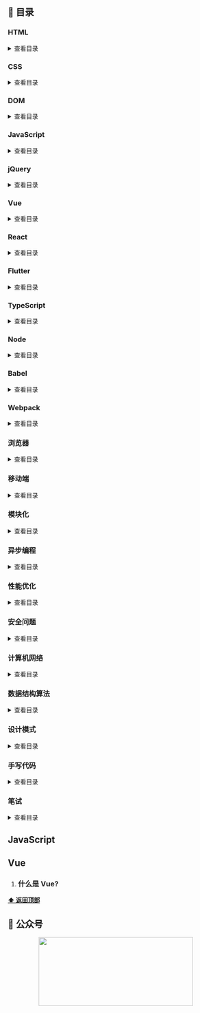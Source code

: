 ## :blue_book: 目录

### HTML

<details>
<summary>查看目录</summary>


- `HTML` 语义化

- `viewport`

- canvas

- #### img中alt和title的区别

</details>

### CSS

<details>
<summary>查看目录</summary>

- `Link` 与 `@import`  导入`css`的区别

- ### 伪类和伪元素的区别

- 是否了解盒模型

- 你知道什么是 `BFC` 吗

- 居中布局

- 请说说`css`的选择器以及选择器优先级

- 如何清除浮动

- CSS 动画

- opacity: 0、visibility: hidden、display: none

- ### 如何实现左侧宽度固定，右侧宽度自适应的布局

- ### 介绍一下flex

- ### z-index有什么需要注意的地方

- css3的新特性

- 

</details>

### DOM

<details>
<summary>查看目录</summary>


- 事件类型

- 说说`DOM` 中的事件流


</details>

### JavaScript

<details>
<summary>查看目录</summary>

- ### var、let 和 const 区别的实现原理是什么

- `JavaScript` 的数据类型

- #### es6的新特性都有哪些？

- #### ==和===区别是什么？

- #### typeof和instance of 检测数据类型有什么区别？

- ### `null`和`undefined`有什么区别么

- ### 如何判断两个变量相等

- 原型

- 原型链

- 执行上下文

- 变量

- 立即执行函数

- 谈谈作用域与作用域链的理解

- 闭包及作用

- 对象的拷贝

- new 运算符

- 箭头函数

- instanceof 原理

- ES5/ES6 的继承

- 类型的转化

- 防抖与节流

- this

- `sort` 函数

- 函数科里化

- ['1', '2', '3'].map(parseInt)

- [[3,2,1].reduce(Math.pow), [].reduce(Math.pow)]

- Set、Map、WeakSet 和 WeakMap 的区别

- 判断数组的方法

- call 与 apply

</details>

### jQuery

<details>
<summary>查看目录</summary>


- ### 手写插件

</details>

### Vue

<details>
<summary>查看目录</summary>

- ### 说说Vue中`$nextTick`的实现原理

- #### vue修饰符

- ## 什么是 MVVM？

- ## Vue 中的 key 有什么作用？

- ## 组件中 data 为什么是一个函数？

- 数据双向绑定

- ## v-show 与 v-if 有什么区别？

- ## v-model 的原理？

- ## Class 与 Style 如何动态绑定？

- vue的`单向数据流`

- 谈谈你对`vue`生命周期的理解

- `vue` 中组件通信有几种方式

- 数据响应原理

- 虚拟 DOM 原理以及优缺点

- ##### computed watch methods 三者的应用场景与区别以及实现原理

- Object.defineProperty 有什么缺陷

- ## 直接给一个数组项赋值，Vue 能检测到变化吗？

- ### 使用 JavaScript Proxy 实现简单的数据绑定

- ## Vue 是如何实现数据双向绑定的？

- ## Vue 框架怎么实现对象和数组的监听？

- vue-router的路由模式有几种

- ## 能说下 vue-router 中常用的 hash 和 history 路由模式实现原理吗？

- vuex 的设计思想

- 单页面（SPA）应用的优缺点

- ## 谈谈你对 keep-alive 的了解？

- 谈谈Vue SSR 吗？说说 SSR？

- ## Vue 怎么用 vm.$set() 解决对象新增属性不能响应的问题 ？

- ## 你有对 Vue 项目进行哪些优化？

- 谈谈`vue 3.0 `

- #### `$route`和`$router`的区别

</details>

### React

<details>
<summary>查看目录</summary>

- [列表组件中的](#列表组件中的`key`)

- React 中 setState 什么时候是同步的，什么时候是异步的

- ### react-router 里的 `<Link>` 标签和 `<a>` 标签有什么区别

- react与`vue` 的区别

- ### React高阶组件的作用有哪些

- #### 简述下flux的思想

</details>

### Flutter

<details>
<summary>查看目录</summary>


- [列表组件中的](#列表组件中的`key`)

- React 中 setState 什么时候是同步的，什么时候是异步的

- ### react-router 里的 `<Link>` 标签和 `<a>` 标签有什么区别

</details>

### TypeScript

<details>
<summary>查看目录</summary>

</details>

### Node

<details>
<summary>查看目录</summary>

- 谈谈 node 中的事件循环

</details>

### Babel

<details>
<summary>查看目录</summary>


- 谈谈`babel` 的原理是什么

</details>

### Webpack

<details>
<summary>查看目录</summary>

- 介绍下 webpack 热更新原理，是如何做到在不刷新浏览器的前提下更新页面的

- 介绍`webpack` 的实现原理

- ### Webpack的loader和plugins的区别

</details>



### 浏览器

<details>
<summary>查看目录</summary>

- 输入`URL` 发生了什么

- 重绘与回流

- 本地存储 cookie 与 token

- #### session、cookie、localStorage的区别

- 垃圾回收机制

- 内存泄漏

- web worker

- 跨域以及什么情况下导致跨域

</details>



### 移动端

<details>
<summary>查看目录</summary>


- 触摸事件

- #### 移动端的兼容问题

- #### 移动端300ms延迟

</details>

### 模块化

<details>
<summary>查看目录</summary>

- 模块化发展历史

</details>

### 异步编程

<details>
<summary>查看目录</summary>

- setTimeout、Promise、Async/Await 的区别

- ### 模拟实现一个 Promise.finally

- promise

- EventLoop

- #### async await函数

</details>



### 性能优化

<details>
<summary>查看目录</summary>


- ### 能说说首屏加载优化有哪些方案么

- ### 

</details>

### 安全问题

<details>
<summary>查看目录</summary>


- ##### CSRF攻击

- ##### XSS漏洞

- #### CORS（跨域资款共享）

  

</details>

### 计算机网络

<details>
<summary>查看目录</summary>

- http 与 https 协议

- ### HTTP2和HTTP1有什么区别

- 常见的状态码

- `GET` 与`Post` 的区别

- ## TCP 三次握手四次挥手

</details>

### 数据结构算法

<details>
<summary>查看目录</summary>

- 排序算法

- 优先遍历和广度优先遍历

- ### 冒泡排序如何实现

- 二分查找

</details>

### 设计模式

<details>
<summary>查看目录</summary>

- #### 常见的设计模式有哪些？

</details>

### 手写代码

<details>
<summary>查看目录</summary>


- ## 手写`new`操作符

- ## 手写`JSON.stringify`

- ## 手写`JSON.parse`

- ## 手写`call`或 `apply`

- 手写继承

- 手写函数柯里化

- 手写`Promise`

- 手写防抖与节流

- 手写深拷贝

- 手写`instanceof`



</details>

### 笔试

<details>
<summary>查看目录</summary>

- 请写出下面代码的运行结果

  ```js
  async function async1() {
    console.log("async1 start");
    await async2();
    console.log("async1 end");
  }
  async function async2() {
    console.log("async2");
  }
  console.log("script start");
  setTimeout(function () {
    console.log("setTimeout");
  }, 0);
  async1();
  new Promise(function (resolve) {
    console.log("promise1");
    resolve();
  }).then(function () {
    console.log("promise2");
  });
  console.log("script end");
  ```

* 计算两个数组的交集

</details>

## JavaScript

## Vue

1. ### 什么是 Vue?

**[⬆ 返回顶部](#目录)**

## :love_letter: 公众号

<div align="center">
    <img width="360px" height="160px" src="https://github.com/yayxs/top-fe-iqa/blob/master/assets/images/%E5%85%AC%E4%BC%97%E5%8F%B7.png"></img>
</div>
